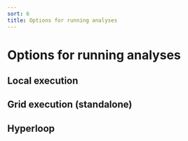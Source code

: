 ```yaml
---
sort: 6
title: Options for running analyses
---
```


# Options for running analyses

## Local execution

## Grid execution (standalone)

## Hyperloop


